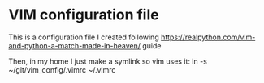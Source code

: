 # VIM configuration file

This is a configuration file I created following https://realpython.com/vim-and-python-a-match-made-in-heaven/ guide

Then, in my home I just make a symlink so vim uses it: ln -s ~/git/vim_config/.vimrc ~/.vimrc
